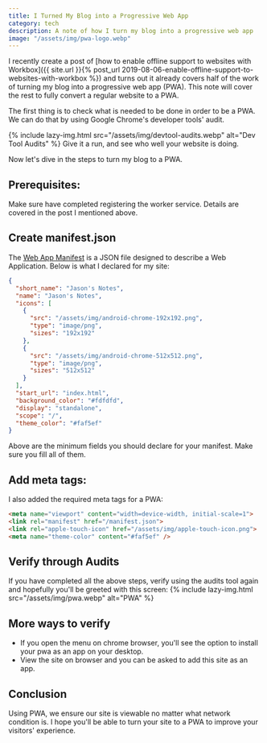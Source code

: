```yaml
---
title: I Turned My Blog into a Progressive Web App
category: tech
description: A note of how I turn my blog into a progressive web app
image: "/assets/img/pwa-logo.webp"
---
```


I recently create a post of [how to enable offline support to websites with Workbox]({{ site.url }}{% post_url 2019-08-06-enable-offline-support-to-websites-with-workbox %}) and turns out it already covers half of the work of turning my blog into a progressive web app (PWA). This note will cover the rest to fully convert a regular website to a PWA.
<!--more-->

The first thing is to check what is needed to be done in order to be a PWA. We can do that by using Google Chrome's developer tools' audit.

{% include lazy-img.html src="/assets/img/devtool-audits.webp" alt="Dev Tool Audits" %}
Give it a run, and see who well your website is doing.

Now let's dive in the steps to turn my blog to a PWA.

## Prerequisites:
Make sure have completed registering the worker service. Details are covered in the post I mentioned above.

## Create manifest.json
The [Web App Manifest](https://developer.mozilla.org/en-US/docs/Web/Manifest) is a JSON file designed to describe a Web Application. Below is what I declared for my site:
```json
{
  "short_name": "Jason's Notes",
  "name": "Jason's Notes",
  "icons": [
    {
      "src": "/assets/img/android-chrome-192x192.png",
      "type": "image/png",
      "sizes": "192x192"
    },
    {
      "src": "/assets/img/android-chrome-512x512.png",
      "type": "image/png",
      "sizes": "512x512"
    }
  ],
  "start_url": "index.html",
  "background_color": "#fdfdfd",
  "display": "standalone",
  "scope": "/",
  "theme_color": "#faf5ef"
}
```
Above are the minimum fields you should declare for your manifest. Make sure you fill all of them.

## Add meta tags:
I also added the required meta tags for a PWA:
```html
<meta name="viewport" content="width=device-width, initial-scale=1">
<link rel="manifest" href="/manifest.json">
<link rel="apple-touch-icon" href="/assets/img/apple-touch-icon.png">
<meta name="theme-color" content="#faf5ef" />
```

## Verify through Audits
If you have completed all the above steps, verify using the audits tool again and hopefully you'll be greeted with this screen:
{% include lazy-img.html src="/assets/img/pwa.webp" alt="PWA" %}

## More ways to verify
* If you open the menu on chrome browser, you'll see the option to install your pwa as an app on your desktop.
* View the site on browser and you can be asked to add this site as an app.

## Conclusion
Using PWA, we ensure our site is viewable no matter what network condition is. I hope you'll be able to turn your site to a PWA to improve your visitors' experience.